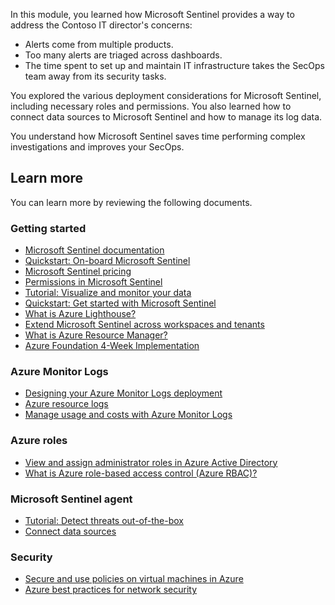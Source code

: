 In this module, you learned how Microsoft Sentinel provides a way to address the Contoso IT director's concerns:

- Alerts come from multiple products.
- Too many alerts are triaged across dashboards.
- The time spent to set up and maintain IT infrastructure takes the SecOps team away from its security tasks.

You explored the various deployment considerations for Microsoft Sentinel, including necessary roles and permissions. You also learned how to connect data sources to Microsoft Sentinel and how to manage its log data.

You understand how Microsoft Sentinel saves time performing complex investigations and improves your SecOps.

## Learn more

You can learn more by reviewing the following documents.

### Getting started

- [Microsoft Sentinel documentation](/azure/sentinel?azure-portal=true)
- [Quickstart: On-board Microsoft Sentinel](/azure/sentinel/quickstart-onboard?azure-portal=true)
- [Microsoft Sentinel pricing](https://azure.microsoft.com/pricing/details/azure-sentinel?azure-portal=true)
- [Permissions in Microsoft Sentinel](/azure/sentinel/roles?azure-portal=true)
- [Tutorial: Visualize and monitor your data](/azure/sentinel/tutorial-monitor-your-data?azure-portal=true)
- [Quickstart: Get started with Microsoft Sentinel](/azure/sentinel/quickstart-get-visibility?azure-portal=true)
- [What is Azure Lighthouse?](/azure/lighthouse/overview?azure-portal=true)
- [Extend Microsoft Sentinel across workspaces and tenants](/azure/sentinel/extend-sentinel-across-workspaces-tenants#cross-workspace-monitoring?azure-portal=true)
- [What is Azure Resource Manager?](/azure/azure-resource-manager/management/overview?azure-portal=true)
- [Azure Foundation 4-Week Implementation](https://azuremarketplace.microsoft.com/marketplace/consulting-services/servent.servent-azure-foundation?azure-portal=true)

### Azure Monitor Logs

- [Designing your Azure Monitor Logs deployment](/azure/azure-monitor/platform/design-logs-deployment?azure-portal=true)
- [Azure resource logs](/azure/azure-monitor/platform/resource-logs#collect-to-log-analytics-workspace?azure-portal=true)
- [Manage usage and costs with Azure Monitor Logs](/azure/azure-monitor/platform/manage-cost-storage?azure-portal=true)

### Azure roles

- [View and assign administrator roles in Azure Active Directory](/azure/active-directory/users-groups-roles/directory-manage-roles-portal?azure-portal=true)
- [What is Azure role-based access control (Azure RBAC)?](/azure/role-based-access-control/overview?azure-portal=true)

### Microsoft Sentinel agent

- [Tutorial: Detect threats out-of-the-box](/azure/sentinel/tutorial-detect-threats-built-in?azure-portal=true)
- [Connect data sources](/azure/sentinel/connect-data-sources?azure-portal=true)

### Security

- [Secure and use policies on virtual machines in Azure](/azure/virtual-machines/security-policy?azure-portal=true)
- [Azure best practices for network security](/azure/security/fundamentals/network-best-practices?azure-portal=true)
